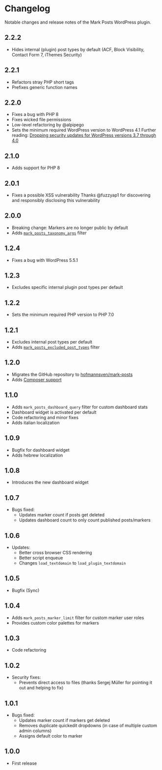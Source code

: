 # Changelog

Notable changes and release notes of the Mark Posts WordPress plugin.

## 2.2.2
* Hides internal (plugin) post types by default
  (ACF, Block Visibility, Contact Form 7, iThemes Security)

## 2.2.1
* Refactors stray PHP short tags
* Prefixes generic function names

## 2.2.0
* Fixes a bug with PHP 8
* Fixes wicked file permissions
* Low-level refactoring by @alpipego
* Sets the minimum required WordPress version to WordPress 4.1
  Further reading: [Dropping security updates for WordPress versions 3.7 through 4.0](https://wordpress.org/news/2022/09/dropping-security-updates-for-wordpress-versions-3-7-through-4-0/)

## 2.1.0
* Adds support for PHP 8

## 2.0.1
* Fixes a possible XSS vulnerability
  Thanks @fuzzyap1 for discovering and responsibly disclosing this vulnerability

## 2.0.0
* Breaking change: Markers are no longer public by default
* Adds [`mark_posts_taxonomy_args`](https://github.com/hofmannsven/mark-posts/wiki/Custom-Marker-Taxonomy-Arguments) filter

## 1.2.4
* Fixes a bug with WordPress 5.5.1

## 1.2.3
* Excludes specific internal plugin post types per default

## 1.2.2
* Sets the minimum required PHP version to PHP 7.0

## 1.2.1
* Excludes internal post types per default
* Adds [`mark_posts_excluded_post_types`](https://github.com/hofmannsven/mark-posts/wiki/Reset-Custom-Post-Types) filter

## 1.2.0
* Migrates the GitHub repository to [hofmannsven/mark-posts](https://github.com/hofmannsven/mark-posts)
* Adds [Composer support](https://packagist.org/packages/hofmannsven/mark-posts)

## 1.1.0
* Adds `mark_posts_dashboard_query` filter for custom dashboard stats
* Dashboard widget is activated per default
* Code refactoring and minor fixes
* Adds italian localization

## 1.0.9
* Bugfix for dashboard widget
* Adds hebrew localization

## 1.0.8
* Introduces the new dashboard widget

## 1.0.7
* Bugs fixed:
  * Updates marker count if posts get deleted
  * Updates dashboard count to only count published posts/markers

## 1.0.6
* Updates:
  * Better cross browser CSS rendering
  * Better script enqueue
  * Changes `load_textdomain` to `load_plugin_textdomain`

## 1.0.5
* Bugfix (Sync)

## 1.0.4
* Adds `mark_posts_marker_limit` filter for custom marker user roles
* Provides custom color palettes for markers

## 1.0.3
* Code refactoring

## 1.0.2
* Security fixes:
  * Prevents direct access to files (thanks Sergej Müller for pointing it out and helping to fix)

## 1.0.1
* Bugs fixed:
  * Updates marker count if markers get deleted
  * Removes duplicate quickedit dropdowns (in case of multiple custom admin columns)
  * Assigns default color to marker

## 1.0.0
* First release
